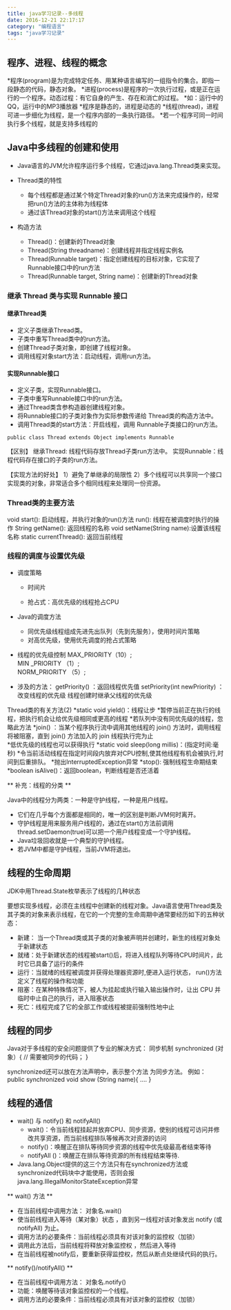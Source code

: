 ```yaml
---
title: java学习记录--多线程
date: 2016-12-21 22:17:17
category: "编程语言"
tags: "java学习记录"
---
```

## 程序、进程、线程的概念

*程序(program)是为完成特定任务、用某种语言编写的一组指令的集合。即指一段静态的代码，静态对象。
*进程(process)是程序的一次执行过程，或是正在运行的一个程序。动态过程：有它自身的产生、存在和消亡的过程。
	*如：运行中的QQ，运行中的MP3播放器
	*程序是静态的，进程是动态的
*线程(thread)，进程可进一步细化为线程，是一个程序内部的一条执行路径。
	*若一个程序可同一时间执行多个线程，就是支持多线程的




## Java中多线程的创建和使用

* Java语言的JVM允许程序运行多个线程，它通过java.lang.Thread类来实现。

* Thread类的特性
	* 每个线程都是通过某个特定Thread对象的run()方法来完成操作的，经常把run()方法的主体称为线程体
	* 通过该Thread对象的start()方法来调用这个线程

* 构造方法
	* Thread()：创建新的Thread对象
	* Thread(String threadname)：创建线程并指定线程实例名
	* Thread(Runnable target)：指定创建线程的目标对象，它实现了Runnable接口中的run方法
	* Thread(Runnable target, String name)：创建新的Thread对象 


### 继承 Thread 类与实现 Runnable  接口

#### 继承Thread类
* 定义子类继承Thread类。
* 子类中重写Thread类中的run方法。
* 创建Thread子类对象，即创建了线程对象。
* 调用线程对象start方法：启动线程，调用run方法。

#### 实现Runnable接口
* 定义子类，实现Runnable接口。
* 子类中重写Runnable接口中的run方法。
* 通过Thread类含参构造器创建线程对象。
* 将Runnable接口的子类对象作为实际参数传递给
  Thread类的构造方法中。
* 调用Thread类的start方法：开启线程，调用
  Runnable子类接口的run方法。

```
public class Thread extends Object implements Runnable
```
【区别】
继承Thread:       线程代码存放Thread子类run方法中。
实现Runnable：线程代码存在接口的子类的run方法。

【实现方法的好处】
1）避免了单继承的局限性
2）多个线程可以共享同一个接口实现类的对象，非常适合多个相同线程来处理同一份资源。



### Thread类的主要方法

void start():  启动线程，并执行对象的run()方法
run():  线程在被调度时执行的操作
String getName():  返回线程的名称
void setName(String name):设置该线程名称
static currentThread(): 返回当前线程


### 线程的调度与设置优先级

* 调度策略
	* 时间片

	* 抢占式：高优先级的线程抢占CPU 
* Java的调度方法
	* 同优先级线程组成先进先出队列（先到先服务），使用时间片策略
	* 对高优先级，使用优先调度的抢占式策略


* 线程的优先级控制
MAX_PRIORITY（10）;    
MIN _PRIORITY （1）;  
NORM_PRIORITY （5）;
* 涉及的方法：
getPriority() ：返回线程优先值 
setPriority(int newPriority) ：改变线程的优先级
线程创建时继承父线程的优先级

Thread类的有关方法(2)
*static  void  yield()：线程让步
	*暂停当前正在执行的线程，把执行机会让给优先级相同或更高的线程
	*若队列中没有同优先级的线程，忽略此方法
*join() ：当某个程序执行流中调用其他线程的 join() 方法时，调用线程将被阻塞，直到 join() 方法加入的 join 线程执行完为止   
	*低优先级的线程也可以获得执行 
*static  void  sleep(long millis)：(指定时间:毫秒)
	*令当前活动线程在指定时间段内放弃对CPU控制,使其他线程有机会被执行,时间到后重排队。
	*抛出InterruptedException异常
*stop(): 强制线程生命期结束
*boolean isAlive()：返回boolean，判断线程是否还活着

** 补充：线程的分类 **

Java中的线程分为两类：一种是守护线程，一种是用户线程。
* 它们在几乎每个方面都是相同的，唯一的区别是判断JVM何时离开。
* 守护线程是用来服务用户线程的，通过在start()方法前调用thread.setDaemon(true)可以把一个用户线程变成一个守护线程。
* Java垃圾回收就是一个典型的守护线程。
* 若JVM中都是守护线程，当前JVM将退出。


## 线程的生命周期
JDK中用Thread.State枚举表示了线程的几种状态


要想实现多线程，必须在主线程中创建新的线程对象。Java语言使用Thread类及其子类的对象来表示线程，在它的一个完整的生命周期中通常要经历如下的五种状态：
* 新建： 当一个Thread类或其子类的对象被声明并创建时，新生的线程对象处于新建状态
* 就绪：处于新建状态的线程被start()后，将进入线程队列等待CPU时间片，此时它已具备了运行的条件
* 运行：当就绪的线程被调度并获得处理器资源时,便进入运行状态， run()方法定义了线程的操作和功能
* 阻塞：在某种特殊情况下，被人为挂起或执行输入输出操作时，让出 CPU 并临时中止自己的执行，进入阻塞状态
* 死亡：线程完成了它的全部工作或线程被提前强制性地中止   


## 线程的同步

Java对于多线程的安全问题提供了专业的解决方式：
      同步机制
synchronized (对象）{
          // 需要被同步的代码；
    }

synchronized还可以放在方法声明中，表示整个方法
      为同步方法。
例如：
    public synchronized void show (String name){ 
            ….
   }


## 线程的通信

* wait() 与 notify() 和 notifyAll()
	* wait()：令当前线程挂起并放弃CPU、同步资源，使别的线程可访问并修改共享资源，而当前线程排队等候再次对资源的访问
	* notify()：唤醒正在排队等待同步资源的线程中优先级最高者结束等待
	* notifyAll ()：唤醒正在排队等待资源的所有线程结束等待.
* Java.lang.Object提供的这三个方法只有在synchronized方法或synchronized代码块中才能使用，否则会报java.lang.IllegalMonitorStateException异常

** wait() 方法 **
* 在当前线程中调用方法：  对象名.wait()
* 使当前线程进入等待（某对象）状态 ，直到另一线程对该对象发出 notify (或notifyAll) 为止。
* 调用方法的必要条件：当前线程必须具有对该对象的监控权（加锁）
* 调用此方法后，当前线程将释放对象监控权  ，然后进入等待
* 在当前线程被notify后，要重新获得监控权，然后从断点处继续代码的执行。

** notify()/notifyAll() **
* 在当前线程中调用方法：  对象名.notify()
* 功能：唤醒等待该对象监控权的一个线程。
* 调用方法的必要条件：当前线程必须具有对该对象的监控权（加锁）

